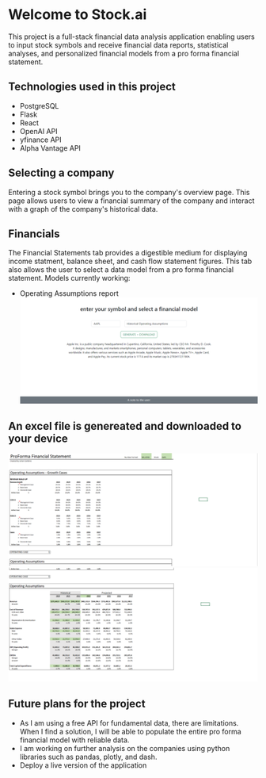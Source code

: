 # Welcome to Stock.ai
This project is a full-stack financial data analysis application enabling users to input stock symbols and receive financial data reports, statistical analyses, and personalized financial models from a pro forma financial statement.

## Technologies used in this project
* PostgreSQL
* Flask
* React
* OpenAI API
* yfinance API
* Alpha Vantage API

## Selecting a company
Entering a stock symbol brings you to the company's overview page. This page allows users to view a financial summary of the company
and interact with a graph of the company's historical data.

## Financials
The Financial Statements tab provides a digestible medium for displaying income statment, balance sheet, and cash flow statement figures.
This tab also allows the user to select a data model from a pro forma financial statement. 
Models currently working:
* Operating Assumptions report
![Main Page Picture](backend/app/static/images/stockai-input.png)

## An excel file is genereated and downloaded to your device
![Model Picture 1](backend/app/static/images/model-1.png)
![Model Picture 2](backend/app/static/images/model-2.png)

## Future plans for the project
* As I am using a free API for fundamental data, there are limitations. When I find a solution, I will be able to populate the entire pro
forma financial model with reliable data. 
* I am working on further analysis on the companies using python libraries such as pandas, plotly, and dash.
* Deploy a live version of the application

